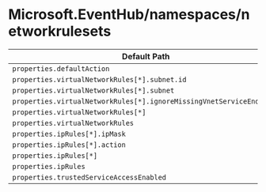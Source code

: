 # Microsoft.EventHub/namespaces/networkrulesets

| Default Path | Alias |
|---|---|
| `properties.defaultAction` | `Microsoft.EventHub/namespaces/networkRuleSets/default.defaultAction` |
| `properties.virtualNetworkRules[*].subnet.id` | `Microsoft.EventHub/namespaces/networkRuleSets/default.virtualNetworkRules[*].subnet.id` |
| `properties.virtualNetworkRules[*].subnet` | `Microsoft.EventHub/namespaces/networkRuleSets/default.virtualNetworkRules[*].subnet` |
| `properties.virtualNetworkRules[*].ignoreMissingVnetServiceEndpoint` | `Microsoft.EventHub/namespaces/networkRuleSets/default.virtualNetworkRules[*].ignoreMissingVnetServiceEndpoint` |
| `properties.virtualNetworkRules[*]` | `Microsoft.EventHub/namespaces/networkRuleSets/default.virtualNetworkRules[*]` |
| `properties.virtualNetworkRules` | `Microsoft.EventHub/namespaces/networkRuleSets/default.virtualNetworkRules` |
| `properties.ipRules[*].ipMask` | `Microsoft.EventHub/namespaces/networkRuleSets/default.ipRules[*].ipMask` |
| `properties.ipRules[*].action` | `Microsoft.EventHub/namespaces/networkRuleSets/default.ipRules[*].action` |
| `properties.ipRules[*]` | `Microsoft.EventHub/namespaces/networkRuleSets/default.ipRules[*]` |
| `properties.ipRules` | `Microsoft.EventHub/namespaces/networkRuleSets/default.ipRules` |
| `properties.trustedServiceAccessEnabled` | `Microsoft.EventHub/namespaces/networkrulesets/default.trustedServiceAccessEnabled` |

